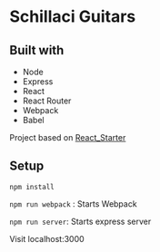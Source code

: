 # Schillaci Guitars

## Built with
- Node
- Express
- React
- React Router
- Webpack
- Babel

Project based on [React_Starter](https://github.com/amitchell89/react_starter)

## Setup
`npm install`

`npm run webpack` : Starts Webpack

`npm run server`: Starts express server

Visit localhost:3000
